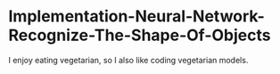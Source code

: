 # Implementation-Neural-Network-Recognize-The-Shape-Of-Objects
I enjoy eating vegetarian, so I also like coding vegetarian models.
